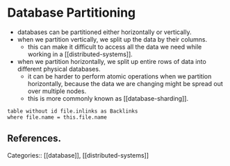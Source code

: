 # Database Partitioning

- databases can be partitioned either horizontally or vertically.
- when we partition vertically, we split up the data by their columns.
	- this can make it difficult to access all the data we need while working in a [[distributed-systems]].
- when we partition horizontally, we split up entire rows of data into different physical databases.
	- it can be harder to perform atomic operations when we partition horizontally, because the data we are changing might be spread out over multiple nodes.
	- this is more commonly known as [[database-sharding]].

```dataview
table without id file.inlinks as Backlinks
where file.name = this.file.name
```

## References.

Categories:: [[database]], [[distributed-systems]]
